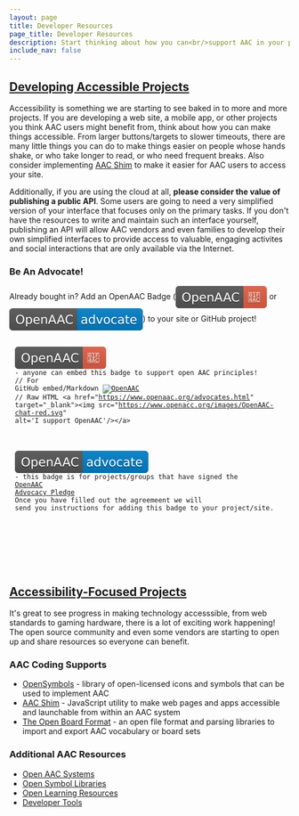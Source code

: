 ```yaml
---
layout: page
title: Developer Resources
page_title: Developer Resources
description: Start thinking about how you can<br/>support AAC in your projects
include_nav: false
---
```

<style>
  h2 {
    text-decoration: underline;
  }
  code {
    white-space: pre-line;
    display: block;
    padding: 15px 10px;
  }
</style>
<h2>Developing Accessible Projects</h2>
<p>
  Accessibility is something we are starting to see baked
  in to more and more projects. If you are developing a 
  web site, a mobile app, or other projects you think
  AAC users might benefit from, think about how you can
  make things accessible. From larger buttons/targets
  to slower timeouts, there are many little things you
  can do to make things easier on people whose hands shake,
  or who take longer to read, or who need frequent breaks.
  Also consider implementing <a href="https://tools.openaac.org">AAC Shim</a>
  to make it easier for AAC users to access your site.
</p>
<p>
  <a name="advocate"></a>
  Additionally, if you are using the cloud at all, 
  <b>please consider the value of publishing a public API</b>.
  Some users are going to need a very simplified version of
  your interface that focuses only on the primary tasks.
  If you don't have the resources to write and maintain such
  an interface yourself, publishing an API will allow
  AAC vendors and even families to develop their own 
  simplified interfaces to provide access to valuable,
  engaging activites and social interactions that are only
  available via the Internet.
</p>

<h3>Be An Advocate!</h3>
  <p>Already bought in? Add an OpenAAC Badge (<img src="/images/OpenAAC-chat-red.svg" style='vertical-align: middle;'/> or <img src="/images/OpenAAC-advocate-blue.svg" style='vertical-align: middle;'/>)
  to your site or GitHub project!</p>
  
  <code><img src="/images/OpenAAC-chat-red.svg" style='vertical-align: middle;'/> - anyone can embed this badge to support open AAC principles!<br/>// For GitHub embed/Markdown
  [![OpenAAC](https://www.openaac.org/images/OpenAAC-chat-red.svg)](https://www.openaac.org/advocates.html)
  <br/>// Raw HTML
  &lt;a href="https://www.openaac.org/advocates.html" target="_blank"&gt;&lt;img src="https://www.openacc.org/images/OpenAAC-chat-red.svg" alt='I support OpenAAC'/&gt;&lt;/a&gt;
  </code>
  <br/>
  <code><img src="/images/OpenAAC-advocate-blue.svg" style='vertical-align: middle;'/> - this badge is for projects/groups that have signed the <a href="https://docs.google.com/forms/d/e/1FAIpQLSc05iowVgztxwFo0_KxA0jdQbeVn82MxlV-0-i-YUtOfZkSxg/viewform?usp=sf_link">OpenAAC Advocacy Pledge</a>
  <br/>Once you have filled out the agreemeent we will send you instructions for adding this badge to your project/site.
  <!--[![OpenAAC](https://www.openaac.org/images//OpenAAC-advocate-blue.svg)](https://www.openaac.org/advocates.html)
  <br/>// Raw HTML
  &lt;a href="https://www.openaac.org/advocates.html" target="_blank"&gt;&lt;img src="https://www.openacc.org/images/OpenAAC-advocate-blue.svg" alt='I am an OpenAAC Advocate!'/&gt;&lt;/a&gt;-->
  </code>

<h2>Accessibility-Focused Projects</h2>
<p>
  It's great to see progress in making technology accesssible,
  from web standards to gaming hardware, there is a lot of
  exciting work happening! The open source community and
  even some vendors are starting to open up and share
  resources so everyone can benefit.
</p>

<h3>AAC Coding Supports</h3>

<ul>
<li><a href="https://www.opensymbols.org">OpenSymbols</a> - library of open-licensed icons and symbols that can be used to implement AAC</li>
<li><a href="https://tools.openaac.org">AAC Shim</a> - JavaScript utility to make web pages and apps accessible and launchable from within an AAC system</li>
<li><a href="https://www.openboardformat.org">The Open Board Format</a> - an open file format and parsing libraries to import and export AAC vocabulary or board sets</li>
</ul>

<h3>Additional AAC Resources</h3>

<ul>
  <li><a href="aac.html">Open AAC Systems</a></li>
  <li><a href="symbols.html">Open Symbol Libraries</a></li>
  <li><a href="learning.html">Open Learning Resources</a></li>
  <li><a href="developers.html">Developer Tools</a></li>
</ul>